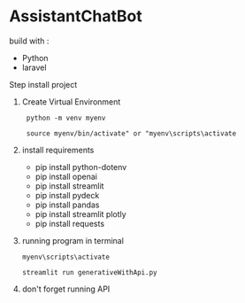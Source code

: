 # AssistantChatBot

build with :
- Python
- laravel

Step install project
1. Create Virtual Environment
   ```
    python -m venv myenv
   ```
   ```
    source myenv/bin/activate" or "myenv\scripts\activate
   ```

3. install requirements
    - pip install python-dotenv
    - pip install openai
    - pip install streamlit
    - pip install pydeck
    - pip install pandas
    - pip install streamlit plotly 
    - pip install requests

4. running program in terminal
   ```
   myenv\scripts\activate
   ```
   ```
   streamlit run generativeWithApi.py
   ```

5. don't forget running API

